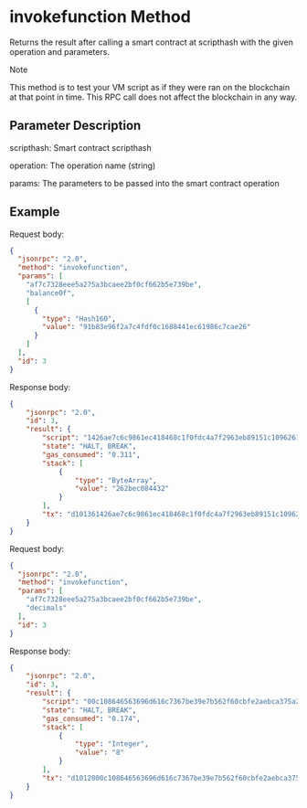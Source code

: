 # invokefunction Method

Returns the result after calling a smart contract at scripthash with the given operation and parameters.

> [!Note]
>
> This method is to test your VM script as if they were ran on the blockchain at that point in time. This RPC call does not affect the blockchain in any way.

## Parameter Description

scripthash: Smart contract scripthash

operation: The operation name (string)

params: The parameters to be passed into the smart contract operation

## Example

Request body:

```json
{
  "jsonrpc": "2.0",
  "method": "invokefunction",
  "params": [
    "af7c7328eee5a275a3bcaee2bf0cf662b5e739be",
    "balanceOf",
    [
      {
        "type": "Hash160",
        "value": "91b83e96f2a7c4fdf0c1688441ec61986c7cae26"
      }
    ]
  ],
  "id": 3
}
```

Response body:

```json
{
    "jsonrpc": "2.0",
    "id": 3,
    "result": {
        "script": "1426ae7c6c9861ec418468c1f0fdc4a7f2963eb89151c10962616c616e63654f6667be39e7b562f60cbfe2aebca375a2e5ee28737caf",
        "state": "HALT, BREAK",
        "gas_consumed": "0.311",
        "stack": [
            {
                "type": "ByteArray",
                "value": "262bec084432"
            }
        ],
        "tx": "d101361426ae7c6c9861ec418468c1f0fdc4a7f2963eb89151c10962616c616e63654f6667be39e7b562f60cbfe2aebca375a2e5ee28737caf000000000000000000000000"
    }
}
```

Request body:

```json
{
  "jsonrpc": "2.0",
  "method": "invokefunction",
  "params": [
    "af7c7328eee5a275a3bcaee2bf0cf662b5e739be",
    "decimals"
  ],
  "id": 3
}
```

Response body:

```json
{
    "jsonrpc": "2.0",
    "id": 3,
    "result": {
        "script": "00c108646563696d616c7367be39e7b562f60cbfe2aebca375a2e5ee28737caf",
        "state": "HALT, BREAK",
        "gas_consumed": "0.174",
        "stack": [
            {
                "type": "Integer",
                "value": "8"
            }
        ],
        "tx": "d1012000c108646563696d616c7367be39e7b562f60cbfe2aebca375a2e5ee28737caf000000000000000000000000"
    }
}
```